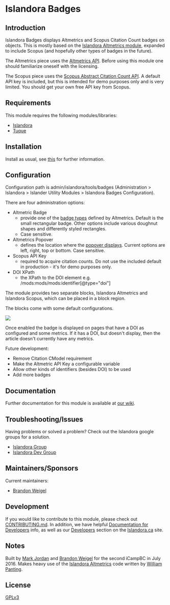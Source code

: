# Islandora Badges

## Introduction

Islandora Badges displays Altmetrics and Scopus Citation Count badges on objects. This is mostly based on the [Islandora Altmetrics module](https://github.com/Islandora/islandora_altmetrics), expanded to include Scopus (and hopefully other types of badges in the future).

The Altmetrics piece uses the [Altmetrics API](http://api.altmetric.com/). Before using this module one should familiarize oneself with the licensing.

The Scopus piece uses the [Scopus Abstract Citation Count API](https://api.elsevier.com/documentation/AbstractCitationCountAPI.wadl). A default API key is included, but this is intended for demo purposes only and is very limited. You should get your own free API key from Scopus.

## Requirements

This module requires the following modules/libraries:

* [Islandora](https://github.com/islandora/islandora)
* [Tuque](https://github.com/islandora/tuque)

## Installation

Install as usual, see [this](https://drupal.org/documentation/install/modules-themes/modules-7) for further information.

## Configuration

Configuration path is admin/islandora/tools/badges (Administration > Islandora > Islander Utility Modules > Islandora Badges Configuration).

There are four administration options:

* Altmetric Badge
     * provide one of the [badge types](http://api.altmetric.com/embeds.html#badge-types) defined by Altmetrics. Default is the small rectangular badge. Other options include various doughnut shapes and differently styled rectangles.
     * Case sensitive.
* Altmetrics Popover
     * defines the location where the [popover displays](http://api.altmetric.com/embeds.html#popovers). Current options are left, right, top or bottom. Case sensitive.
* Scopus API Key
     * required to acquire citation counts. Do not use the included default in production - it's for demo purposes only. 
* DOI XPath
     * the XPath to the DOI element e.g. /mods:mods/mods:identifier[@type="doi"] 

The module provides two separate blocks, Islandora Altmetrics and Islandora Scopus, which can be placed in a block region.

The blocks come with some default configurations.

![](https://raw.githubusercontent.com/wiki/dmoses/islandora_altmetrics/islandora_altmetrics_block_config.png)

Once enabled the badge is displayed on pages that have a DOI as configured and some metrics.  If it has a DOI, but doesn't display, then the article doesn't currently have any metrics.

Future development:
* Remove Citation CModel requirement
* Make the Altmetric API Key a configurable variable 
* Allow other kinds of identifiers (besides DOI) to be used
* Add more badges

## Documentation

Further documentation for this module is available at [our wiki](https://wiki.duraspace.org/display/ISLANDORA/Islandora+Altmetrics).

## Troubleshooting/Issues

Having problems or solved a problem? Check out the Islandora google groups for a solution.

* [Islandora Group](https://groups.google.com/forum/?hl=en&fromgroups#!forum/islandora)
* [Islandora Dev Group](https://groups.google.com/forum/?hl=en&fromgroups#!forum/islandora-dev)

## Maintainers/Sponsors

Current maintainers:

* [Brandon Weigel](https://github.com/bondjimbond)

## Development

If you would like to contribute to this module, please check out [CONTRIBUTING.md](CONTRIBUTING.md). In addition, we have helpful [Documentation for Developers](https://github.com/Islandora/islandora/wiki#wiki-documentation-for-developers) info, as well as our [Developers](http://islandora.ca/developers) section on the [Islandora.ca](http://islandora.ca) site.

## Notes

Built by [Mark Jordan](https://github.com/mjordan) and [Brandon Weigel](https://github.com/bondjimbond) for the second iCampBC in July 2016. Makes heavy use of the [Islandora Altmetrics](https://github.com/Islandora/islandora_altmetrics) code written by [William Panting](https://github.com/willtp87).

## License

[GPLv3](http://www.gnu.org/licenses/gpl-3.0.txt)
